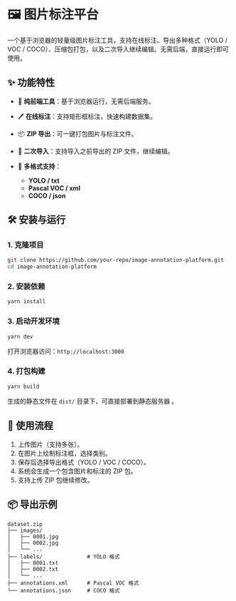 # 🖼️ 图片标注平台

一个基于浏览器的轻量级图片标注工具，支持在线标注、导出多种格式（YOLO / VOC / COCO）、压缩包打包，以及二次导入继续编辑。无需后端，直接运行即可使用。

## ✨ 功能特性

-   🚀 **纯前端工具**：基于浏览器运行，无需后端服务。
-   🖊️ **在线标注**：支持矩形框标注，快速构建数据集。
-   📦 **ZIP 导出**：可一键打包图片与标注文件。
-   🔄 **二次导入**：支持导入之前导出的 ZIP 文件，继续编辑。
-   📑 **多格式支持**：

    -   **YOLO / txt**
    -   **Pascal VOC / xml**
    -   **COCO / json**

## 🛠️ 安装与运行

### 1. 克隆项目

```bash
git clone https://github.com/your-repo/image-annotation-platform.git
cd image-annotation-platform
```

### 2. 安装依赖

```bash
yarn install
```

### 3. 启动开发环境

```bash
yarn dev
```

打开浏览器访问：`http://localhost:3000`

### 4. 打包构建

```bash
yarn build
```

生成的静态文件在 `dist/` 目录下，可直接部署到静态服务器 。

## 📖 使用流程

1. 上传图片（支持多张）。
2. 在图片上绘制标注框，选择类别。
3. 保存后选择导出格式（YOLO / VOC / COCO）。
4. 系统会生成一个包含图片和标注的 ZIP 包。
5. 支持上传 ZIP 包继续修改。

## 📦 导出示例

```
dataset.zip
├── images/
│   ├── 0001.jpg
│   ├── 0002.jpg
│   └── ...
├── labels/              # YOLO 格式
│   ├── 0001.txt
│   ├── 0002.txt
│   └── ...
├── annotations.xml      # Pascal VOC 格式
└── annotations.json     # COCO 格式
```

